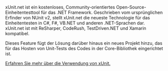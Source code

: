 ﻿xUnit.net ist ein kostenloses, Community-orientiertes Open-Source-Einheitentesttool für das .NET Framework. Geschrieben vom ursprünglichen Erfinder von NUnit v2, stellt xUnit.net die neueste Technologie für das Einheitentesten in C#, F#, VB.NET und anderen .NET-Sprachen dar. xUnit.net ist mit ReSharper, CodeRush, TestDriven.NET und Xamarin kompatibel. 

Dieses Feature fügt der Lösung darüber hinaus ein neues Projekt hinzu, das für das Hosten von Unit-Tests des Codes in der Core-Bibliothek eingerichtet ist.

[Erfahren Sie mehr über die Verwendung von xUnit.](https://xunit.net/)
